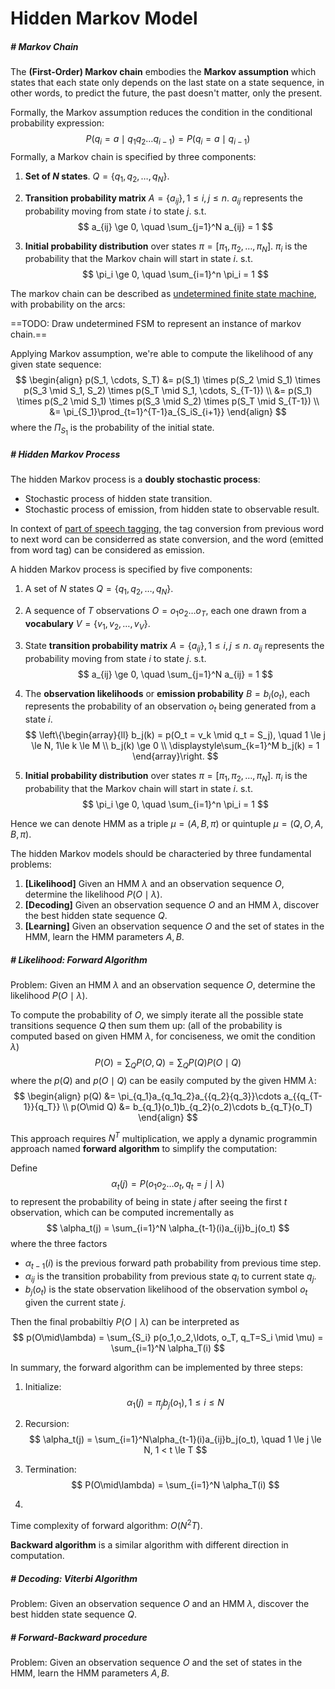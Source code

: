 # Hidden Markov Model





##### # Markov Chain

The **(First-Order) Markov chain** embodies the **Markov assumption** which states that each state only depends on the last state on a state sequence, in other words, to predict the future, the past doesn't matter, only the present.

Formally, the Markov assumption reduces the condition in the conditional probability expression:
$$
P(q_i = a \mid q_1q_2\ldots q_{i-1}) = P(q_i = a \mid q_{i-1})
$$
Formally, a Markov chain is specified by three components:

1. **Set of $N$ states**. $Q = \{q_1, q_2, \ldots, q_N\}$.

2. **Transition probability matrix** $A = \{a_{ij}\}, 1\le i, j\le n$. $a_{ij}$ represents the probability moving from state $i$ to state $j$. s.t.
    $$
    a_{ij} \ge 0, \quad \sum_{j=1}^N a_{ij} = 1
    $$

3. **Initial probability distribution** over states $\pi = [\pi_1, \pi_2, \ldots, \pi_N]$. $\pi_i$ is the probability that the Markov chain will start in state $i$. s.t.
    $$
    \pi_i \ge 0, \quad \sum_{i=1}^n \pi_i = 1
    $$

The markov chain can be described as [undetermined finite state machine](), with probability on the arcs:

==TODO: Draw undetermined FSM to represent an instance of markov chain.==



Applying Markov assumption, we're able to compute the likelihood of any given state sequence:
$$
\begin{align}
p(S_1, \cdots, S_T)
&= p(S_1) \times  p(S_2 \mid S_1) \times p(S_3 \mid S_1, S_2) \times p(S_T \mid S_1, \cdots, S_{T-1}) \\
&= p(S_1) \times p(S_2 \mid S_1) \times p(S_3 \mid S_2) \times p(S_T \mid S_{T-1}) \\
&= \pi_{S_1}\prod_{t=1}^{T-1}a_{S_iS_{i+1}}
\end{align}
$$
where the $\Pi_{S_1}$ is the probability of the initial state.



##### # Hidden Markov Process

The hidden Markov process is a **doubly stochastic process**:

- Stochastic process of hidden state transition.
- Stochastic process of emission, from hidden state to observable result.

In context of [part of speech tagging](), the tag conversion from previous word to next word can be considerred as state conversion, and the word (emitted from word tag) can be considered as emission.

A hidden Markov process is specified by five components:

1. A set of $N$ states $Q = \{q_1, q_2, \ldots, q_N\}$.

2. A sequence of $T$ observations $O =o_1o_2 \ldots o_T$, each one drawn from a **vocabulary** $V = \{v_1, v_2, \ldots, v_V\}$.

3. State **transition probability matrix** $A = \{a_{ij}\}, 1\le i, j\le n$. $a_{ij}$ represents the probability moving from state $i$ to state $j$. s.t.
    $$
    a_{ij} \ge 0, \quad \sum_{j=1}^N a_{ij} = 1
    $$

4. The **observation likelihoods** or **emission probability** $B = b_i(o_t)$, each represents the probability of an observation $o_t$ being generated from a state $i$.
    $$
    \left\{\begin{array}{ll}
    b_j(k) = p(O_t = v_k \mid q_t = S_j), \quad 1 \le j \le N, 1\le k \le M \\
    b_j(k) \ge 0 \\
    \displaystyle\sum_{k=1}^M b_j(k) = 1 
    \end{array}\right.
    $$

5. **Initial probability distribution** over states $\pi = [\pi_1, \pi_2, \ldots, \pi_N]$. $\pi_i$ is the probability that the Markov chain will start in state $i$. s.t.
    $$
    \pi_i \ge 0, \quad \sum_{i=1}^n \pi_i = 1
    $$

Hence we can denote HMM as a triple $\mu = (A, B, \pi)$ or quintuple $\mu = (Q, O, A, B, \pi)$.

The hidden Markov models should be characteried by three fundamental problems:

1. **[Likelihood]** Given an HMM $\lambda$ and an observation sequence $O$, determine the likelihood $P(O \mid \lambda)$.
2. **[Decoding]** Given an observation sequence $O$ and an HMM $\lambda$, discover the best hidden state sequence $Q$.
3. **[Learning]** Given an observation sequence $O$ and the set of states in the HMM, learn the HMM parameters $A, B$.



##### # Likelihood: Forward Algorithm

Problem: Given an HMM $\lambda$ and an observation sequence $O$, determine the likelihood $P(O \mid \lambda)$.

To compute the probability of $O$, we simply iterate all the possible state transitions sequence $Q$ then sum them up: (all of the probability is computed based on given HMM $\lambda$, for conciseness, we omit the condition $\lambda$)
$$
P(O) = \sum_Q P(O, Q) = \sum_Q P(Q)P(O\mid Q)
$$
where the $p(Q)$ and $p(O \mid Q)$ can be easily computed by the given HMM $\lambda$:
$$
\begin{align}
p(Q) &= \pi_{q_1}a_{q_1q_2}a_{{q_2}{q_3}}\cdots a_{{q_{T-1}}{q_T}}
\\
p(O\mid Q) &= b_{q_1}(o_1)b_{q_2}(o_2)\cdots b_{q_T}(o_T)
\end{align}
$$

This approach requires $N^T$ multiplication, we apply a dynamic programmin approach named **forward algorithm** to simplify the computation:

Define
$$
\alpha_t(j) = P(o_1o_2\ldots o_t, q_t = j \mid \lambda)
$$
to represent the probability of being in state $j$ after seeing the first $t$ observation, which can be computed incrementally as
$$
\alpha_t(j) = \sum_{i=1}^N \alpha_{t-1}(i)a_{ij}b_j(o_t)
$$
where the three factors

- $\alpha_{t-1}(i)$ is the previous forward path probability from previous time step.
- $\alpha_{ij}$ is the transition probability from previous state $q_i$ to current state $q_j$.
- $b_j(o_t)$ is the state observation likelihood of the observation symbol $o_t$ given the current state $j$.

Then the final probabiltiy $P(O \mid \lambda)$ can be interpreted as
$$
p(O\mid\lambda) = \sum_{S_i} p(o_1,o_2,\ldots, o_T, q_T=S_i \mid \mu) = \sum_{i=1}^N \alpha_T(i)
$$

In summary, the forward algorithm can be implemented by three steps:

1. Initialize:
    $$
    \alpha_1(j) = \pi_j b_j(o_1), 1\le i \le N
    $$

2. Recursion:
    $$
    \alpha_t(j) = \sum_{i=1}^N\alpha_{t-1}(i)a_{ij}b_j(o_t), \quad 1 \le j \le N, 1 < t \le T
    $$

3. Termination:
    $$
    P(O\mid\lambda) = \sum_{i=1}^N \alpha_T(i)
    $$

4. 

Time complexity of forward algorithm: $O(N^2T)$.

**Backward algorithm** is a similar algorithm with different direction in computation.



##### # Decoding: Viterbi Algorithm

Problem: Given an observation sequence $O$ and an HMM $\lambda$, discover the best hidden state sequence $Q$.





##### # Forward-Backward procedure

Problem: Given an observation sequence $O$ and the set of states in the HMM, learn the HMM parameters $A, B$.

